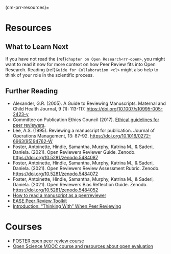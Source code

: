 
(cm-prr-resources)=
# Resources

## What to Learn Next
If you have not read the {ref}`chapter on Open Research<rr-open>`, you might want to read it now for more context on how Peer Review fits into Open Research. Reading {ref}`Guide for Collaboration <cl>` might also help to think of your role in the scientific process.

## Further Reading
* Alexander, G.R. (2005). A Guide to Reviewing Manuscripts. Maternal and Child Health Journal, 9 (1): 113-117. https://doi.org/10.1007/s10995-005-2423-y
* Committee on Publication Ethics Council (2017). [Ethical guidelines for peer reviewers](https://publicationethics.org/files/Ethical_Guidelines_For_Peer_Reviewers_2.pdf).
* Lee, A.S. (1995). Reviewing a manuscript for publication. Journal of Operations Management, 13: 87-92. https://doi.org/10.1016/0272-6963(95)94762-W
* Foster, Antoinette, Hindle, Samantha, Murphy, Katrina M., & Saderi, Daniela. (2021). Open Reviewers Reviewer Guide. Zenodo. https://doi.org/10.5281/zenodo.5484087
* Foster, Antoinette, Hindle, Samantha, Murphy, Katrina M., & Saderi, Daniela. (2021). Open Reviewers Review Assessment Rubric. Zenodo. https://doi.org/10.5281/zenodo.5484072
* Foster, Antoinette, Hindle, Samantha, Murphy, Katrina M., & Saderi, Daniela. (2021). Open Reviewers Bias Reflection Guide. Zenodo. https://doi.org/10.5281/zenodo.5484052
* [How to read a manuscript as a peerreviewer](https://plos.org/resource/how-to-read-a-manuscript-as-a-peer-reviewer)
* [EASE Peer Review Toolkit](https://ease.org.uk/communities/peer-review-committee/peer-review-toolkit/)
* [Introduction: “Thinking With” When Peer Reviewing](https://polarjournal.org/2022/06/13/introduction-thinking-with-when-peer-reviewing/)

# Courses
* [FOSTER open peer review course](https://www.fosteropenscience.eu/learning/open-peer-review/#/id/5a17e150c2af651d1e3b1bce)
* [Open Science MOOC course and resources about open evaluation](https://opensciencemooc.eu/modules/open-evaluation/)
